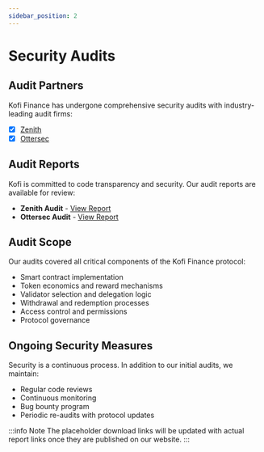 ```yaml
---
sidebar_position: 2
---
```


# Security Audits

## Audit Partners

Kofi Finance has undergone comprehensive security audits with industry-leading audit firms:

- [x] [Zenith](https://www.zenith.security/)
- [x] [Ottersec](https://osec.io/)

## Audit Reports

Kofi is committed to code transparency and security. Our audit reports are available for review:

- **Zenith Audit** - [View Report](https://github.com/KofiFinance/audits/blob/main/Kofi%20Finance%20-%20Zenith%20Audit%20Report.pdf)
- **Ottersec Audit** - [View Report](https://github.com/KofiFinance/audits/blob/main/Kofi%20Finance%20-%20Ottersec%20Audit%20Report.pdf)

## Audit Scope

Our audits covered all critical components of the Kofi Finance protocol:

- Smart contract implementation
- Token economics and reward mechanisms
- Validator selection and delegation logic
- Withdrawal and redemption processes
- Access control and permissions
- Protocol governance

## Ongoing Security Measures

Security is a continuous process. In addition to our initial audits, we maintain:

- Regular code reviews
- Continuous monitoring
- Bug bounty program
- Periodic re-audits with protocol updates

:::info Note
The placeholder download links will be updated with actual report links once they are published on our website.
:::
